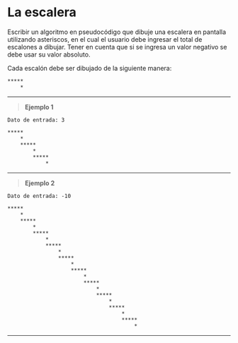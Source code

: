 ﻿# La escalera

Escribir un algoritmo en pseudocódigo que dibuje una escalera en pantalla utilizando asteriscos, en el cual
el usuario debe ingresar el total de escalones a dibujar. Tener en cuenta que si se ingresa un valor
negativo se debe usar su valor absoluto.

Cada escalón debe ser dibujado de la siguiente manera:
```
*****
    *
```

---

> **Ejemplo 1**

`Dato de entrada: 3`

```
*****
    *
    *****
        *
        *****
            *
```

---

> **Ejemplo 2**

`Dato de entrada: -10`

```
*****
    *
    *****
        *
        *****
            *
            *****
                *
                *****
                    *
                    *****
                        *
                        *****
                            *
                            *****
                                *
                                *****
                                    *
                                    *****
                                        *
```

---
